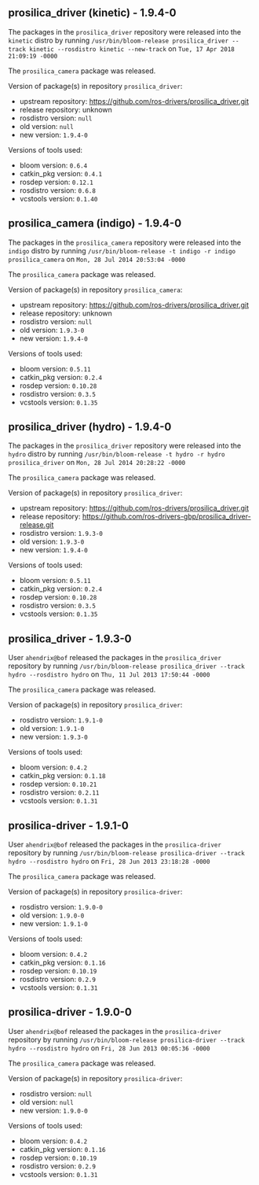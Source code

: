 ## prosilica_driver (kinetic) - 1.9.4-0

The packages in the `prosilica_driver` repository were released into the `kinetic` distro by running `/usr/bin/bloom-release prosilica_driver --track kinetic --rosdistro kinetic --new-track` on `Tue, 17 Apr 2018 21:09:19 -0000`

The `prosilica_camera` package was released.

Version of package(s) in repository `prosilica_driver`:

- upstream repository: https://github.com/ros-drivers/prosilica_driver.git
- release repository: unknown
- rosdistro version: `null`
- old version: `null`
- new version: `1.9.4-0`

Versions of tools used:

- bloom version: `0.6.4`
- catkin_pkg version: `0.4.1`
- rosdep version: `0.12.1`
- rosdistro version: `0.6.8`
- vcstools version: `0.1.40`


## prosilica_camera (indigo) - 1.9.4-0

The packages in the `prosilica_camera` repository were released into the `indigo` distro by running `/usr/bin/bloom-release -t indigo -r indigo prosilica_camera` on `Mon, 28 Jul 2014 20:53:04 -0000`

The `prosilica_camera` package was released.

Version of package(s) in repository `prosilica_camera`:
- upstream repository: https://github.com/ros-drivers/prosilica_driver.git
- release repository: unknown
- rosdistro version: `null`
- old version: `1.9.3-0`
- new version: `1.9.4-0`

Versions of tools used:
- bloom version: `0.5.11`
- catkin_pkg version: `0.2.4`
- rosdep version: `0.10.28`
- rosdistro version: `0.3.5`
- vcstools version: `0.1.35`


## prosilica_driver (hydro) - 1.9.4-0

The packages in the `prosilica_driver` repository were released into the `hydro` distro by running `/usr/bin/bloom-release -t hydro -r hydro prosilica_driver` on `Mon, 28 Jul 2014 20:28:22 -0000`

The `prosilica_camera` package was released.

Version of package(s) in repository `prosilica_driver`:
- upstream repository: https://github.com/ros-drivers/prosilica_driver.git
- release repository: https://github.com/ros-drivers-gbp/prosilica_driver-release.git
- rosdistro version: `1.9.3-0`
- old version: `1.9.3-0`
- new version: `1.9.4-0`

Versions of tools used:
- bloom version: `0.5.11`
- catkin_pkg version: `0.2.4`
- rosdep version: `0.10.28`
- rosdistro version: `0.3.5`
- vcstools version: `0.1.35`


## prosilica_driver - 1.9.3-0

User `ahendrix@bof` released the packages in the `prosilica_driver` repository by running `/usr/bin/bloom-release prosilica_driver --track hydro --rosdistro hydro` on `Thu, 11 Jul 2013 17:50:44 -0000`

The `prosilica_camera` package was released.

Version of package(s) in repository `prosilica_driver`:
- rosdistro version: `1.9.1-0`
- old version: `1.9.1-0`
- new version: `1.9.3-0`

Versions of tools used:
- bloom version: `0.4.2`
- catkin_pkg version: `0.1.18`
- rosdep version: `0.10.21`
- rosdistro version: `0.2.11`
- vcstools version: `0.1.31`


## prosilica-driver - 1.9.1-0

User `ahendrix@bof` released the packages in the `prosilica-driver` repository by running `/usr/bin/bloom-release prosilica-driver --track hydro --rosdistro hydro` on `Fri, 28 Jun 2013 23:18:28 -0000`

The `prosilica_camera` package was released.

Version of package(s) in repository `prosilica-driver`:
- rosdistro version: `1.9.0-0`
- old version: `1.9.0-0`
- new version: `1.9.1-0`

Versions of tools used:
- bloom version: `0.4.2`
- catkin_pkg version: `0.1.16`
- rosdep version: `0.10.19`
- rosdistro version: `0.2.9`
- vcstools version: `0.1.31`


## prosilica-driver - 1.9.0-0

User `ahendrix@bof` released the packages in the `prosilica-driver` repository by running `/usr/bin/bloom-release prosilica-driver --track hydro --rosdistro hydro` on `Fri, 28 Jun 2013 00:05:36 -0000`

The `prosilica_camera` package was released.

Version of package(s) in repository `prosilica-driver`:
- rosdistro version: `null`
- old version: `null`
- new version: `1.9.0-0`

Versions of tools used:
- bloom version: `0.4.2`
- catkin_pkg version: `0.1.16`
- rosdep version: `0.10.19`
- rosdistro version: `0.2.9`
- vcstools version: `0.1.31`


